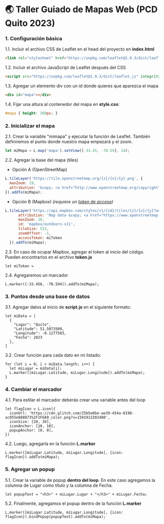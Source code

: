 # 🌏 Taller Guiado de Mapas Web (PCD Quito 2023)



### 1. Configuración básica

1.1. Incluir el archivo CSS de Leaflet en el head del proyecto en **index.html**
   ```html
   <link rel="stylesheet" href="https://unpkg.com/leaflet@1.9.3/dist/leaflet.css" integrity="sha256-kLaT2GOSpHechhsozzB+flnD+zUyjE2LlfWPgU04xyI=" crossorigin=""/>
   ```

1.2. Incluir el archivo JavaScript de Leaflet después del CSS
   ```html
   <script src="https://unpkg.com/leaflet@1.9.3/dist/leaflet.js" integrity="sha256-WBkoXOwTeyKclOHuWtc+i2uENFpDZ9YPdf5Hf+D7ewM=" crossorigin=""></script>
   ```

1.3. Agregar un elemento div con un id donde quieres que aparezca el mapa
   ```html
   <div id="mapa"></div>
   ```

1.4. Fijar una altura al contenedor del mapa en **style.css**:
   ```css
   #mapa { height: 360px; }
   ```

### 2. Inicializar el mapa

2.1. Crear la variable "mimapa" y ejecutar la función de Leaflet. También definiremos el punto donde nuestro mapa empezará y el zoom.
  ```javascript
  let miMapa = L.map('mapa').setView([-33.45, -70.59], 14);
  ```

2.2. Agregar la base del mapa (tiles)

  - Opción A (OpenStreetMap)
  ```javascript
  L.tileLayer('https://tile.openstreetmap.org/{z}/{x}/{y}.png', {
    maxZoom: 19,
    attribution: '&copy; <a href="http://www.openstreetmap.org/copyright">OpenStreetMap</a>'
  }).addTo(miMapa);
  ```

  - Opción B (Mapbox) *(requiere un [token de acceso](https://docs.mapbox.com/help/getting-started/access-tokens/))*
  ```javascript
  L.tileLayer('https://api.mapbox.com/styles/v1/{id}/tiles/{z}/{x}/{y}?access_token={accessToken}', {
        attribution: 'Map data &copy; <a href="https://www.openstreetmap.org/">OpenStreetMap</a> contributors, <a href="https://creativecommons.org/licenses/by-sa/2.0/">CC-BY-SA</a>, Imagery © <a href="https://www.mapbox.com/">Mapbox</a>',
        maxZoom: 18,
        id: 'mapbox/outdoors-v11',
        tileSize: 512,
        zoomOffset: -1,
        accessToken: miToken
    }).addTo(miMapa);
  ```
  
2.3. En caso de ocupar Mapbox, agregar el token al inicio del código. Pueden encontrarlos en el archivo **token.js**
  ```
  let miToken = 
  ```

2.4. Agregaremos un marcador
  ```
  L.marker([-33.456, -70.594]).addTo(miMapa);
  ```

### 3. Puntos desde una base de datos

3.1. Agregar datos al inicio de **script.js** en el siguiente formato:
  ```
  let miData = [
    {
      "Lugar": "Quito",
      "Latitude": 51.5073509,
      "Longitude": -0.1277583,
      "Fecha": 2023
    },
  ]
  ```

3.2. Crear función para cada dato en mi listado:
  ```
  for (let i = 0; i < miData.length; i++) {
    let miLugar = miData[i];
    L.marker([miLugar.Latitude, miLugar.Longitude]).addTo(miMapa);
  }
  ```

### 4. Cambiar el marcador

4.1. Para estilar el marcador deberás crear una variable antes del loop
  ```
  let flagIcon = L.icon({
    iconUrl: 'https://cdn.glitch.com/25b5e6be-ae39-454a-8198-ac955e888873%2F1F6A9_color.png?v=1591912202480',
    iconSize: [20, 20],
    iconAnchor: [10, 10],
    popupAnchor: [0, 0],
  })
  ```

4.2. Luego, agregarla en la función **L.marker**
  ```
  L.marker([miLugar.Latitude, miLugar.Longitude], {icon: flagIcon}).addTo(miMapa);
  ```
  
### 5. Agregar un popup

5.1. Crear la variable de popup **dentro del loop**. En este caso agregamos la columna de Lugar como título y la columna de Fecha.
  ```
  let popupText = "<h3>" + miLugar.Lugar + "</h3>" + miLugar.Fecha;
  ```

5.2. Finalmente, agregamos el popup dentro de la función **L.marker**
  ```
  L.marker([miLugar.Latitude, miLugar.Longitude], {icon: flagIcon}).bindPopup(popupText).addTo(miMapa);
  ```
